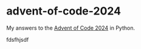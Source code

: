 # advent-of-code-2024

My answers to the [Advent of Code 2024](https://adventofcode.com/2024) in Python.


fdsfhjsdf
